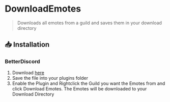 # DownloadEmotes
> Downloads all emotes from a guild and saves them in your download directory

## 📥 Installation

### BetterDiscord

1. Download [here](https://hypeddomi.github.io/BetterDiscordStuff/Plugins/DownloadEmotes/DownloadEmotes.plugin.js)
2. Save the file into your plugins folder
3. Enable the Plugin and Rightclick the Guild you want the Emotes from and click Download Emotes. The Emotes will be downloaded to your Download Directory
